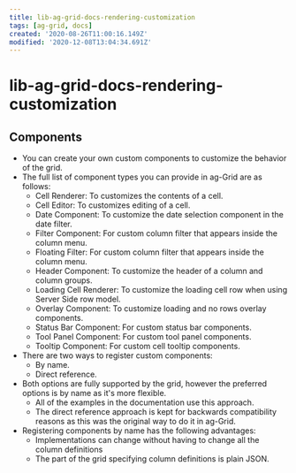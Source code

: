 ```yaml
---
title: lib-ag-grid-docs-rendering-customization
tags: [ag-grid, docs]
created: '2020-08-26T11:00:16.149Z'
modified: '2020-12-08T13:04:34.691Z'
---
```


# lib-ag-grid-docs-rendering-customization

## Components

- You can create your own custom components to customize the behavior of the grid. 
- The full list of component types you can provide in ag-Grid are as follows:
  - Cell Renderer: To customizes the contents of a cell.
  - Cell Editor: To customizes editing of a cell.
  - Date Component: To customize the date selection component in the date filter.
  - Filter Component: For custom column filter that appears inside the column menu.
  - Floating Filter: For custom column filter that appears inside the column menu.
  - Header Component: To customize the header of a column and column groups.
  - Loading Cell Renderer: To customize the loading cell row when using Server Side row model.
  - Overlay Component: To customize loading and no rows overlay components.
  - Status Bar Component: For custom status bar components.
  - Tool Panel Component: For custom tool panel components.
  - Tooltip Component: For custom cell tooltip components.
- There are two ways to register custom components:
  - By name.
  - Direct reference.
- Both options are fully supported by the grid, however the preferred options is by name as it's more flexible. 
  - All of the examples in the documentation use this approach. 
  - The direct reference approach is kept for backwards compatibility reasons as this was the original way to do it in ag-Grid.
- Registering components by name has the following advantages:
  - Implementations can change without having to change all the column definitions
  - The part of the grid specifying column definitions is plain JSON. 
